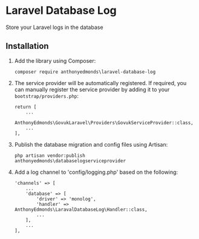 # Laravel Database Log

Store your Laravel logs in the database

## Installation

1. Add the library using Composer:
    ```
    composer require anthonyedmonds\laravel-database-log
    ```
2. The service provider will be automatically registered.
    If required, you can manually register the service provider by adding it to your `bootstrap/providers.php`:
    ```
    return [
        ...
        AnthonyEdmonds\GovukLaravel\Providers\GovukServiceProvider::class,
        ...
    ],
    ```
3. Publish the database migration and config files using Artisan:
    ```
    php artisan vendor:publish anthonyedmonds\databaselogserviceprovider
    ```
4. Add a log channel to 'config/logging.php' based on the following:
    ```
    'channels' => [
        ...
        'database' => [
            'driver' => 'monolog',
            'handler' => AnthonyEdmonds\LaravalDatabaseLog\Handler::class,
            ...
        ],
        ...
    ],
    ```

